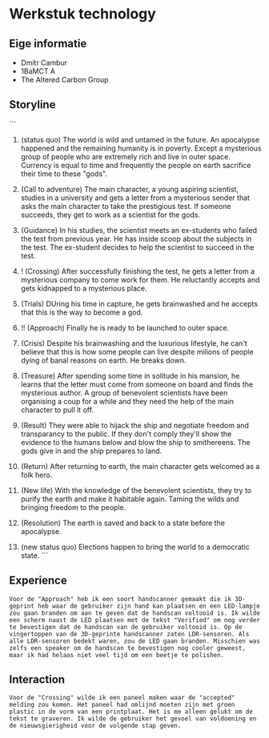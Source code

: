 # Werkstuk technology

## Eige informatie

- Dmitr Cambur
- 1BaMCT A 
- The Altered Carbon Group

## Storyline 

´´´
1. (status quo) 
    The world is wild and untamed in the future. An apocalypse happened and the remaining humanity is in poverty. Except a mysterious group of people who are extremely rich and live in outer space. Currency is equal to time and frequently the people on earth sacrifice their time to these "gods".

2. (Call to adventure)
    The main character, a young aspiring scientist, studies in a university and gets a letter from a mysterious sender that asks the main character to take the prestigious test. If someone succeeds, they get to work as a scientist for the gods.

3. (Guidance)
    In his studies, the scientist meets an ex-students who failed the test from previous year. He has inside scoop about the subjects in the test. The ex-student decides to help the scientist to succeed in the test.

4. ! (Crossing)
    After successfully finishing the test, he gets a letter from a mysterious company to come work for them. He reluctantly accepts and gets kidnapped to a mysterious place.

5. (Trials)
    DUring his time in capture, he gets brainwashed and he accepts that this is the way to become a god.

6. !! (Approach)
    Finally he is ready to be launched to outer space.

7. (Crisis)
    Despite his brainwashing and the luxurious lifestyle, he can't believe that this is how some people can live despite milions of people dying of banal reasons on earth. He breaks down.

8. (Treasure)
    After spending some time in solitude in his mansion, he learns that the letter must come from someone on board and finds the mysterious author. A group of benevolent scientists have been organising a coup for a while and they need the help of the main character to pull it off.

9. (Result)
    They were able to hijack the ship and negotiate freedom and transparancy to the public. If they don't comply they'll show the evidence to the humans below and blow the ship to smithereens. The gods give in and the ship prepares to land.

10. (Return)
    After returning to earth, the main character gets welcomed as a folk hero.

11. (New life)
    With the knowledge of the benevolent scientists, they try to purify the earth and make it habitable again. Taming the wilds and bringing freedom to the people.

12. (Resolution)
    The earth is saved and back to a state before the apocalypse.

13. (new status quo)
    Elections happen to bring the world to a democratic state.
´´´

## Experience

	Voor de "Approach" heb ik een soort handscanner gemaakt die ik 3D-geprint heb waar de gebruiker zijn hand kan plaatsen en een LED-lampje zou gaan branden om aan te geven dat de handscan voltooid is. Ik wilde een scherm naast de LED plaatsen met de tekst "Verified" om nog verder te bevestigen dat de handscan van de gebruiker voltooid is. Op de vingertoppen van de 3D-geprinte handscanner zaten LDR-sensoren. Als alle LDR-sensoren bedekt waren, zou de LED gaan branden. Misschien was zelfs een speaker om de handscan te bevestigen nog cooler geweest, maar ik had helaas niet veel tijd om een ​​beetje te polishen.
## Interaction

	Voor de "Crossing" wilde ik een paneel maken waar de "accepted" melding zou komen. Het paneel had omlijnd moeten zijn met groen plastic in de vorm van een printplaat. Het is me alleen gelukt om de tekst te graveren. Ik wilde de gebruiker het gevoel van voldoening en de nieuwsgierigheid voor de volgende stap geven.



